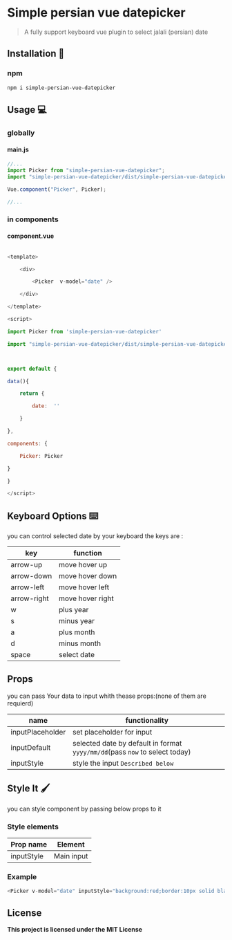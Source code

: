 # Simple persian vue datepicker

> A fully support keyboard vue plugin to select jalali (persian) date

## Installation :electric_plug:

### npm

```
npm i simple-persian-vue-datepicker
```

## Usage :computer:

### globally

#### main.js

```javascript
//...
import Picker from "simple-persian-vue-datepicker";
import "simple-persian-vue-datepicker/dist/simple-persian-vue-datepicker.css";

Vue.component("Picker", Picker);

//...
```

### in components

#### component.vue

```javascript

<template>

    <div>

        <Picker  v-model="date" />

    </div>

</template>

<script>

import Picker from 'simple-persian-vue-datepicker'

import "simple-persian-vue-datepicker/dist/simple-persian-vue-datepicker.css";



export default {

data(){

    return {

        date:  ''

    }

},

components: {

    Picker: Picker

}

}

</script>

```

## Keyboard Options :keyboard:

you can control selected date by your keyboard the keys are :

| key         | function         |
| ----------- | ---------------- |
| arrow-up    | move hover up    |
| arrow-down  | move hover down  |
| arrow-left  | move hover left  |
| arrow-right | move hover right |
| w           | plus year        |
| s           | minus year       |
| a           | plus month       |
| d           | minus month      |
| space       | select date      |

## Props

you can pass Your data to input whith thease props:(none of them are requierd)

| name             | functionality                                                               |
| ---------------- | --------------------------------------------------------------------------- |
| inputPlaceholder | set placeholder for input                                                   |
| inputDefault     | selected date by default in format `yyyy/mm/dd`(pass `now` to select today) |
| inputStyle       | style the input `Described below`                                           |

## Style It :paintbrush:

you can style component by passing below props to it

### Style elements

| Prop name  | Element    |
| ---------- | ---------- |
| inputStyle | Main input |

### Example

```javascript
<Picker v-model="date" inputStyle="background:red;border:10px solid black;" />
```

## License

**This project is licensed under the MIT License**
